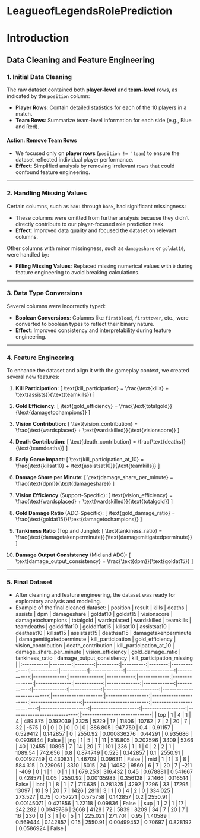 # LeagueofLegendsRolePrediction

# Introduction 

## Data Cleaning and Feature Engineering

### 1. Initial Data Cleaning
The raw dataset contained both **player-level** and **team-level** rows, as indicated by the `position` column:
- **Player Rows**: Contain detailed statistics for each of the 10 players in a match.
- **Team Rows**: Summarize team-level information for each side (e.g., Blue and Red).

#### **Action**: Remove Team Rows
- We focused only on **player rows** (`position != 'team`) to ensure the dataset reflected individual player performance.
- **Effect**: Simplified analysis by removing irrelevant rows that could confound feature engineering.

---

### 2. Handling Missing Values
Certain columns, such as `ban1` through `ban5`, had significant missingness:
- These columns were omitted from further analysis because they didn’t directly contribute to our player-focused role prediction task.
- **Effect**: Improved data quality and focused the dataset on relevant columns.

Other columns with minor missingness, such as `damageshare` or `goldat10`, were handled by:
- **Filling Missing Values**: Replaced missing numerical values with `0` during feature engineering to avoid breaking calculations.

---

### 3. Data Type Conversions
Several columns were incorrectly typed:
- **Boolean Conversions**: Columns like `firstblood`, `firsttower`, etc., were converted to boolean types to reflect their binary nature.
- **Effect**: Improved consistency and interpretability during feature engineering.

---

### 4. Feature Engineering
To enhance the dataset and align it with the gameplay context, we created several new features:

1. **Kill Participation**:
   \[
   \text{kill\_participation} = \frac{\text{kills} + \text{assists}}{\text{teamkills}}
   \]

2. **Gold Efficiency**:
   \[
   \text{gold\_efficiency} = \frac{\text{totalgold}}{\text{damagetochampions}}
   \]


3. **Vision Contribution**:
   \[
   \text{vision\_contribution} = \frac{\text{wardsplaced} + \text{wardskilled}}{\text{visionscore}}
   \]

4. **Death Contribution**:
   \[
   \text{death\_contribution} = \frac{\text{deaths}}{\text{teamdeaths}}
   \]


5. **Early Game Impact**:
   \[
   \text{kill\_participation\_at\_10} = \frac{\text{killsat10} + \text{assistsat10}}{\text{teamkills}}
   \]


6. **Damage Share per Minute**:
   \[
   \text{damage\_share\_per\_minute} = \frac{\text{dpm}}{\text{damageshare}}
   \]


7. **Vision Efficiency** (Support-Specific):
   \[
   \text{vision\_efficiency} = \frac{\text{wardsplaced} + \text{wardskilled}}{\text{totalgold}}
   \]


8. **Gold Damage Ratio** (ADC-Specific):
   \[
   \text{gold\_damage\_ratio} = \frac{\text{goldat15}}{\text{damagetochampions}}
   \]

9. **Tankiness Ratio** (Top and Jungle):
   \[
   \text{tankiness\_ratio} = \frac{\text{damagetakenperminute}}{\text{damagemitigatedperminute}}
   \]

10. **Damage Output Consistency** (Mid and ADC):
    \[
    \text{damage\_output\_consistency} = \frac{\text{dpm}}{\text{goldat15}}
    \]

---

### 5. Final Dataset
- After cleaning and feature engineering, the dataset was ready for exploratory analysis and modeling.
- Example of the final cleaned dataset:
| position   |   result |   kills |   deaths |   assists |     dpm |   damageshare |   goldat10 |   goldat15 |   visionscore |   damagetochampions |   totalgold |   wardsplaced |   wardskilled |   teamkills |   teamdeaths |   golddiffat10 |   golddiffat15 |   killsat10 |   assistsat10 |   deathsat10 |   killsat15 |   assistsat15 |   deathsat15 |   damagetakenperminute |   damagemitigatedperminute |   kill_participation |   gold_efficiency |   vision_contribution |   death_contribution |   kill_participation_at_10 |   damage_share_per_minute |   vision_efficiency |   gold_damage_ratio |   tankiness_ratio |   damage_output_consistency | kill_participation_missing   |
|:-----------|---------:|--------:|---------:|----------:|--------:|--------------:|-----------:|-----------:|--------------:|--------------------:|------------:|--------------:|--------------:|------------:|-------------:|---------------:|---------------:|------------:|--------------:|-------------:|------------:|--------------:|-------------:|-----------------------:|---------------------------:|---------------------:|------------------:|----------------------:|---------------------:|---------------------------:|--------------------------:|--------------------:|--------------------:|------------------:|----------------------------:|:-----------------------------|
| top        |        1 |       4 |        1 |         4 | 489.875 |     0.192039  |       3325 |       5229 |            17 |               11806 |       10762 |             7 |             2 |          20 |            7 |             32 |           -575 |           0 |             0 |            0 |           0 |             0 |            0 |                886.805 |                    947.759 |                 0.4  |          0.91157  |              0.529412 |             0.142857 |                       0    |                   2550.92 |         0.000836276 |            0.44291  |          0.935686 |                   0.0936844 | False                        |
| jng        |        1 |       5 |        1 |        11 | 516.805 |     0.202596  |       3409 |       5366 |            40 |               12455 |       10895 |             7 |            14 |          20 |            7 |            101 |            236 |           1 |             1 |            0 |           2 |             2 |            1 |               1089.54  |                    742.656 |                 0.8  |          0.874749 |              0.525    |             0.142857 |                       0.1  |                   2550.91 |         0.00192749  |            0.430831 |          1.46709  |                   0.096311  | False                        |
| mid        |        1 |       1 |        3 |         8 | 584.315 |     0.229061  |       3310 |       5015 |            24 |               14082 |        9560 |             6 |             7 |          20 |            7 |           -211 |           -409 |           0 |             1 |            1 |           0 |             1 |            1 |                679.253 |                    316.432 |                 0.45 |          0.678881 |              0.541667 |             0.428571 |                       0.05 |                   2550.92 |         0.00135983  |            0.356128 |          2.1466   |                   0.116514  | False                        |
| bot        |        1 |       8 |        1 |         7 | 717.635 |     0.281325  |       4292 |       7296 |            33 |               17295 |       13097 |            10 |             9 |          20 |            7 |           1426 |           2811 |           3 |             1 |            0 |           4 |             2 |            0 |                334.025 |                    273.527 |                 0.75 |          0.757271 |              0.575758 |             0.142857 |                       0.2  |                   2550.91 |         0.00145071  |            0.421856 |          1.22118  |                   0.09836   | False                        |
| sup        |        1 |       2 |        1 |        17 | 242.282 |     0.0949786 |       2668 |       4128 |            72 |                5839 |        8209 |            34 |             7 |          20 |            7 |             16 |            230 |           0 |             3 |            1 |           0 |             5 |            1 |                225.021 |                    271.701 |                 0.95 |          1.40589  |              0.569444 |             0.142857 |                       0.15 |                   2550.91 |         0.00499452  |            0.70697  |          0.828192 |                   0.0586924 | False                        |
